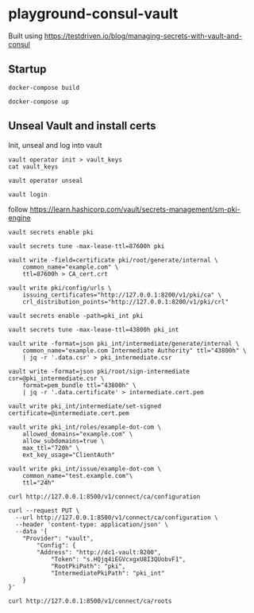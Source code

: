 # playground-consul-vault

Built using https://testdriven.io/blog/managing-secrets-with-vault-and-consul

## Startup

`docker-compose build`

`docker-compose up`

## Unseal Vault and install certs

Init, unseal and log into vault

```
vault operator init > vault_keys
cat vault_keys

vault operator unseal

vault login
```

follow https://learn.hashicorp.com/vault/secrets-management/sm-pki-engine

```
vault secrets enable pki

vault secrets tune -max-lease-ttl=87600h pki

vault write -field=certificate pki/root/generate/internal \
    common_name="example.com" \
    ttl=87600h > CA_cert.crt

vault write pki/config/urls \
    issuing_certificates="http://127.0.0.1:8200/v1/pki/ca" \
    crl_distribution_points="http://127.0.0.1:8200/v1/pki/crl"
```

```
vault secrets enable -path=pki_int pki

vault secrets tune -max-lease-ttl=43800h pki_int

vault write -format=json pki_int/intermediate/generate/internal \
    common_name="example.com Intermediate Authority" ttl="43800h" \
    | jq -r '.data.csr' > pki_intermediate.csr

vault write -format=json pki/root/sign-intermediate csr=@pki_intermediate.csr \
    format=pem_bundle ttl="43800h" \
    | jq -r '.data.certificate' > intermediate.cert.pem

vault write pki_int/intermediate/set-signed certificate=@intermediate.cert.pem
```

```
vault write pki_int/roles/example-dot-com \
    allowed_domains="example.com" \
    allow_subdomains=true \
    max_ttl="720h" \
    ext_key_usage="ClientAuth"
```

```
vault write pki_int/issue/example-dot-com \
    common_name="test.example.com"\
    ttl="24h"
```

```
curl http://127.0.0.1:8500/v1/connect/ca/configuration

curl --request PUT \
  --url http://127.0.0.1:8500/v1/connect/ca/configuration \
  --header 'content-type: application/json' \
  --data '{
    "Provider": "vault",
		"Config": {
        "Address": "http://dc1-vault:8200",
			"Token": "s.HQjq4iEGVcxgxU8I3QUobvF1",
			"RootPkiPath": "pki",
			"IntermediatePkiPath": "pki_int"
    }
}'

curl http://127.0.0.1:8500/v1/connect/ca/roots
```